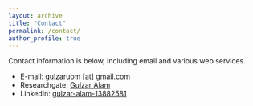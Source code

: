 ```yaml
---
layout: archive
title: "Contact"
permalink: /contact/
author_profile: true
---
```


Contact information is below, including email and various web services.

* E-mail: gulzaruom [at] gmail.com
* Researchgate: [Gulzar Alam](https://www.researchgate.net/profile/Gulzar_Alam2)
* LinkedIn: [gulzar-alam-13882581](https://www.linkedin.com/in/gulzar-alam-13882581/)
